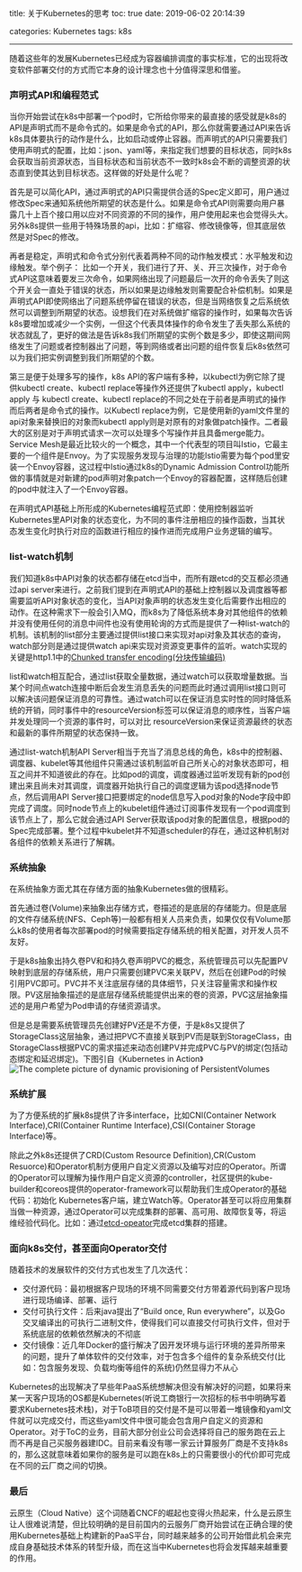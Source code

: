 title: 关于Kubernetes的思考
toc: true
date: 2019-06-02 20:14:39

categories: Kubernetes
tags: k8s

---

随着这些年的发展Kubernetes已经成为容器编排调度的事实标准，它的出现将改变软件部署交付的方式而它本身的设计理念也十分值得深思和借鉴。

### 声明式API和编程范式
当你开始尝试在k8s中部署一个pod时，它所给你带来的最直接的感受就是k8s的API是声明式而不是命令式的。如果是命令式的API，那么你就需要通过API来告诉k8s具体要执行的动作是什么，比如启动或停止容器。而声明式的API只需要我们使用声明式的配置，比如：json、yaml等，来指定我们想要的目标状态，同时k8s会获取当前资源状态，当目标状态和当前状态不一致时k8s会不断的调整资源的状态直到使其达到目标状态。这样做的好处是什么呢？

首先是可以简化API，通过声明式的API只需提供合适的Spec定义即可，用户通过修改Spec来通知系统他所期望的状态是什么。如果是命令式API则需要向用户暴露几十上百个接口用以应对不同资源的不同的操作，用户使用起来也会觉得头大。另外k8s提供一些用于特殊场景的api，比如：扩缩容、修改镜像等，但其底层依然是对Spec的修改。

再者是稳定，声明式和命令式分别代表着两种不同的动作触发模式：水平触发和边缘触发。举个例子：
比如一个开关，我们进行了开、关、开三次操作，对于命令式API这意味着要发三次命令，如果网络出现了问题最后一次开的命令丢失了则这个开关会一直处于错误的状态，所以如果是边缘触发则需要配合补偿机制。如果是声明式API即使网络出了问题系统停留在错误的状态，但是当网络恢复之后系统依然可以调整到所期望的状态。设想我们在对系统做扩缩容的操作时，如果每次告诉k8s要增加或减少一个实例，一但这个代表具体操作的命令发生了丢失那么系统的状态就乱了，更好的做法是告诉k8s我们所期望的实例个数是多少，即使这期间网络发生了问题或者控制器出了问题，等到网络或者出问题的组件恢复后k8s依然可以为我们把实例调整到我们所期望的个数。

第三是便于处理多写的操作，k8s API的客户端有多种，以kubectl为例它除了提供kubectl create、kubectl replace等操作外还提供了kubectl apply，kubectl apply 与 kubectl create、kubectl replace的不同之处在于前者是声明式的操作而后两者是命令式的操作。以Kubectl replace为例，它是使用新的yaml文件里的api对象来替换旧的对象而kubectl apply则是对原有的对象做patch操作。二者最大的区别是对于声明式请求一次可以处理多个写操作并且具备merge能力。Service Mesh是最近比较火的一个概念，其中一个代表型的项目叫Istio，它最主要的一个组件是Envoy。为了实现服务发现与治理的功能Istio需要为每个pod里安装一个Envoy容器，这过程中Istio通过k8s的Dynamic Admission Control功能所做的事情就是对新建的pod声明对象patch一个Envoy的容器配置，这样随后创建的pod中就注入了一个Envoy容器。

在声明式API基础上所形成的Kubernetes编程范式即：使用控制器监听Kubernetes里API对象的状态变化，为不同的事件注册相应的操作函数，当其状态发生变化时执行对应的函数进行相应的操作进而完成用户业务逻辑的编写。

### list-watch机制
我们知道k8s中API对象的状态都存储在etcd当中，而所有跟etcd的交互都必须通过api server来进行。之前我们提到在声明式API的基础上控制器以及调度器等都需要监听API对象状态的变化，当API对象声明的状态发生变化后需要作出相应的动作。在这种需求下一般会引入MQ，而k8s为了降低系统本身对其他组件的依赖并没有使用任何的消息中间件也没有使用轮询的方式而是提供了一种list-watch的机制。该机制的list部分主要通过提供list接口来实现对api对象及其状态的查询，watch部分则是通过提供watch api来实现对资源变更事件的监听。watch实现的关键是http1.1中的[Chunked transfer encoding(分块传输编码)](https://zh.wikipedia.org/zh-hans/%E5%88%86%E5%9D%97%E4%BC%A0%E8%BE%93%E7%BC%96%E7%A0%81)

list和watch相互配合，通过list获取全量数据，通过watch可以获取增量数据。当某个时间点watch连接中断后会发生消息丢失的问题而此时通过调用list接口则可以解决该问题保证消息的可靠性。通过watch可以在保证消息实时性的同时降低系统的开销，同时事件中的resourceVersion标签可以保证消息的顺序性，当客户端并发处理同一个资源的事件时，可以对比 resourceVersion来保证资源最终的状态和最新的事件所期望的状态保持一致。

通过list-watch机制API Server相当于充当了消息总线的角色，k8s中的控制器、调度器、kubelet等其他组件只需通过该机制监听自己所关心的对象状态即可，相互之间并不知道彼此的存在。比如pod的调度，调度器通过监听发现有新的pod创建出来且尚未对其调度，调度器开始执行自己的调度逻辑为该pod选择node节点，然后调用API Server接口把要绑定的node信息写入pod对象的Node字段中即完成了调度。同时node节点上的kubelet组件通过订阅事件发现有一个pod调度到该节点上了，那么它就会通过API Server获取该pod对象的配置信息，根据pod的Spec完成部署。整个过程中kubelet并不知道scheduler的存在，通过这种机制对各组件的依赖关系进行了解耦。


### 系统抽象
在系统抽象方面尤其在存储方面的抽象Kubernetes做的很精彩。

首先通过卷(Volume)来抽象出存储方式，卷描述的是底层的存储能力。但是底层的文件存储系统(NFS、Ceph等)一般都有相关人员来负责，如果仅仅有Volume那么k8s的使用者每次部署pod的时候需要指定存储系统的相关配置，对开发人员不友好。

于是k8s抽象出持久卷PV和和持久卷声明PVC的概念，系统管理员可以先配置PV映射到底层的存储系统，用户只需要创建PVC来关联PV，然后在创建Pod的时候引用PVC即可。PVC并不关注底层存储的具体细节，只关注容量需求和操作权限。PV这层抽象描述的是底层存储系统能提供出来的卷的资源，PVC这层抽象描述的是用户希望为Pod申请的存储资源请求。

但是总是需要系统管理员先创建好PV还是不方便，于是k8s又提供了StorageClass这层抽象，通过把PVC不直接关联到PV而是联到StorageClass，由StorageClass根据PVC的需求描述来动态创建PV并完成PVC与PV的绑定(包括动态绑定和延迟绑定)。下图引自《Kubernetes in Action》
![The complete picture of dynamic provisioning of PersistentVolumes](\img\k8s-volume.png)

### 系统扩展
为了方便系统的扩展k8s提供了许多interface，比如CNI(Container Network Interface),CRI(Container Runtime Interface),CSI(Container Storage Interface)等。

除此之外k8s还提供了CRD(Custom Resource Definition),CR(Custom Resuorce)和Operator机制方便用户自定义资源以及编写对应的Operator。所谓的Operator可以理解为操作用户自定义资源的controller，社区提供的kube-builder和coreos提供的operator-framework可以帮助我们生成Operator的基础代码：初始化 Kubernetes客户端，建立Watch等。Operator甚至可以将应用集群当做一种资源，通过Operator可以完成集群的部署、高可用、故障恢复等，将运维经验代码化。比如：通过[etcd-opeator](https://github.com/coreos/etcd-operator)完成etcd集群的搭建。

### 面向k8s交付，甚至面向Operator交付
随着技术的发展软件的交付方式也发生了几次迭代：

- 交付源代码：最初根据客户现场的环境不同需要交付方带着源代码到客户现场进行现场编译、部署、运行
- 交付可执行文件：后来java提出了“Build once, Run everywhere”，以及Go交叉编译出的可执行二进制文件，使得我们可以直接交付可执行文件，但对于系统底层的依赖依然解决的不彻底
- 交付镜像：近几年Docker的盛行解决了因开发环境与运行环境的差异所带来的问题，提升了单体软件的交付效率，对于包含多个组件的复杂系统交付(比如：包含服务发现、负载均衡等组件的系统)仍然显得力不从心

Kubernetes的出现解决了早些年PaaS系统想解决但没有解决好的问题，如果将来某一天客户现场的OS都是Kubernetes(听说工商银行一次招标的标书中明确写着要求Kubernetes技术栈)，对于ToB项目的交付是不是可以带着一堆镜像和yaml文件就可以完成交付，而这些yaml文件中很可能会包含用户自定义的资源和Operator。对于ToC的业务，目前大部分创业公司会选择将自己的服务跑在云上而不再是自己买服务器建IDC。目前来看没有哪一家云计算服务厂商是不支持k8s的，那么这就意味着如果你的服务是可以跑在k8s上的只需要很小的代价即可完成在不同的云厂商之间的切换。


### 最后

云原生（Cloud Native）这个词随着CNCF的崛起也变得火热起来，什么是云原生让人很难说清楚，但比较明确的是目前国内的云服务厂商开始尝试在正确合理的使用Kubernetes基础上构建新的PaaS平台，同时越来越多的公司开始借此机会来完成自身基础技术体系的转型升级，而在这当中Kubernetes也将会发挥越来越重要的作用。